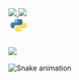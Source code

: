 <div>
  <a href="https://github.com/joao-snow27">
  <img height="180em" src="https://github-readme-stats.vercel.app/api?username=joao-snow27&show_icons=true&theme=dracula&include_all_commits=true&count_private=true"/>
  <img height="170em" src="https://github-readme-stats.vercel.app/api/top-langs/?username=joao-snow27&langs_count=7&theme=dracula"/>
</div>
<div style="display: inline_block">
  <img align="center" alt="Python" height="30" width="40" src="https://raw.githubusercontent.com/devicons/devicon/master/icons/python/python-original.svg">
</div>
  
  ##
 
<div> 
  <a href = "mailto:joaomiguelneves2007@gmail.com"><img src="https://img.shields.io/badge/-Gmail-%23333?style=for-the-badge&logo=gmail&logoColor=white" target="_blank"></a>
 
  ![Snake animation](https://github.com/joao-snow27/joao-snow27/blob/output/github-contribution-grid-snake.svg)
 
</div>
